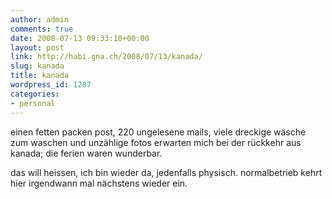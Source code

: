 ```yaml
---
author: admin
comments: true
date: 2008-07-13 09:33:10+00:00
layout: post
link: http://habi.gna.ch/2008/07/13/kanada/
slug: kanada
title: kanada
wordpress_id: 1287
categories:
- personal
---
```


einen fetten packen post, 220 ungelesene mails, viele dreckige wäsche zum waschen und unzählige fotos erwarten mich bei der rückkehr aus kanada; die ferien waren wunderbar.




das will heissen, ich bin wieder da, jedenfalls physisch. normalbetrieb kehrt hier irgendwann mal nächstens wieder ein.



